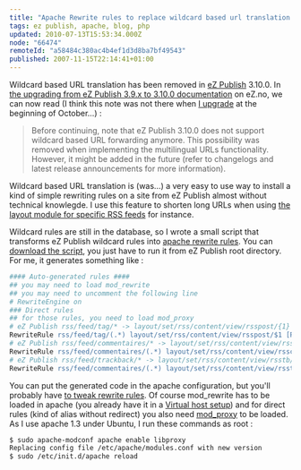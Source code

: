 ```yaml
---
title: "Apache Rewrite rules to replace wildcard based url translation in eZ Publish 3.10.0"
tags: ez publish, apache, blog, php
updated: 2010-07-13T15:53:34.000Z
node: "66474"
remoteId: "a58484c380ac4b4ef1d3d8ba7bf49543"
published: 2007-11-15T22:14:41+01:00
---
```


Wildcard based URL translation has been removed in [eZ Publish](/tag/ez-publish)
3.10.0. In [the upgrading from eZ Publish 3.9.x to 3.10.0
documentation](http://ez.no/doc/ez_publish/upgrading/upgrading_to_3_10/from_3_9_x_to_3_10_0)
on eZ.no, we can now read (I think this note was not there when [I
upgrade](/post/upgrading-a-large-site-from-ez-publish-3-9-2-to-ez-publish-3-10)
at the beginning of October…) :

<blockquote>
Before continuing, note that eZ Publish 3.10.0 does not support
wildcard based URL forwarding anymore. This possibility was removed when
implementing the multilingual URLs functionality. However, it might be added in
the future (refer to changelogs and latest release announcements for more
information).
</blockquote>


Wildcard based URL translation is (was…) a very easy to use way to install a
kind of simple rewriting rules on a site from eZ Publish almost without
technical knowlegde. I use this feature to shorten long URLs when using [the
layout module for specific RSS
feeds](/post/des-fils-rss-sur-mesure-dans-ez-publish) for instance.


Wildcard rules are still in the database, so I wrote a small script that
transforms eZ Publish wildcard rules into [apache rewrite
rules](http://httpd.apache.org/docs/1.3/mod/mod_rewrite.html). You can [download
the script](/files/wildcard_apache_rules.php.txt), you just have to run it from
eZ Publish root directory. For me, it generates something like :

``` apache
#### Auto-generated rules ####
## you may need to load mod_rewrite
## you may need to uncomment the following line
# RewriteEngine on
### Direct rules
## for those rules, you need to load mod_proxy
# eZ Publish rss/feed/tag/* -> layout/set/rss/content/view/rsspost/{1}
RewriteRule rss/feed/tag/(.*) layout/set/rss/content/view/rsspost/$1 [P,L]
# eZ Publish rss/feed/commentaires/* -> layout/set/rss/content/view/rssco/{1}
RewriteRule rss/feed/commentaires/(.*) layout/set/rss/content/view/rssco/$1 [P,L]
# eZ Publish rss/feed/trackback/* -> layout/set/rss/content/view/rsstb/{1}
RewriteRule rss/feed/commentaires/(.*) layout/set/rss/content/view/rsstb/$1 [P,L]
```


You can put the generated code in the apache configuration, but you'll probably
have [to tweak rewrite
rules](/post/citations-a-propos-du-module-apache-mod-rewrite). Of course
mod_rewrite has to be loaded in apache (you already have it in a [Virtual host
setup](http://ez.no/doc/ez_publish/technical_manual/3_10/installation/virtual_host_setup))
and for direct rules (kind of alias without redirect) you also need
[mod_proxy](http://httpd.apache.org/docs/1.3/mod/mod_proxy.html) to be loaded.
As I use apache 1.3 under Ubuntu, I run these commands as root :

``` bash
$ sudo apache-modconf apache enable libproxy
Replacing config file /etc/apache/modules.conf with new version
$ sudo /etc/init.d/apache reload
```
